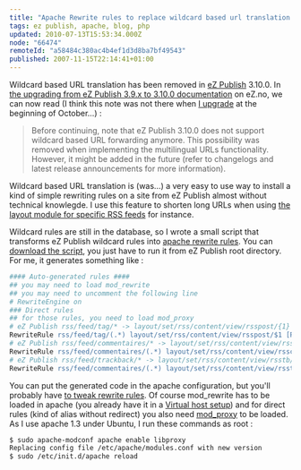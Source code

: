 ```yaml
---
title: "Apache Rewrite rules to replace wildcard based url translation in eZ Publish 3.10.0"
tags: ez publish, apache, blog, php
updated: 2010-07-13T15:53:34.000Z
node: "66474"
remoteId: "a58484c380ac4b4ef1d3d8ba7bf49543"
published: 2007-11-15T22:14:41+01:00
---
```


Wildcard based URL translation has been removed in [eZ Publish](/tag/ez-publish)
3.10.0. In [the upgrading from eZ Publish 3.9.x to 3.10.0
documentation](http://ez.no/doc/ez_publish/upgrading/upgrading_to_3_10/from_3_9_x_to_3_10_0)
on eZ.no, we can now read (I think this note was not there when [I
upgrade](/post/upgrading-a-large-site-from-ez-publish-3-9-2-to-ez-publish-3-10)
at the beginning of October…) :

<blockquote>
Before continuing, note that eZ Publish 3.10.0 does not support
wildcard based URL forwarding anymore. This possibility was removed when
implementing the multilingual URLs functionality. However, it might be added in
the future (refer to changelogs and latest release announcements for more
information).
</blockquote>


Wildcard based URL translation is (was…) a very easy to use way to install a
kind of simple rewriting rules on a site from eZ Publish almost without
technical knowlegde. I use this feature to shorten long URLs when using [the
layout module for specific RSS
feeds](/post/des-fils-rss-sur-mesure-dans-ez-publish) for instance.


Wildcard rules are still in the database, so I wrote a small script that
transforms eZ Publish wildcard rules into [apache rewrite
rules](http://httpd.apache.org/docs/1.3/mod/mod_rewrite.html). You can [download
the script](/files/wildcard_apache_rules.php.txt), you just have to run it from
eZ Publish root directory. For me, it generates something like :

``` apache
#### Auto-generated rules ####
## you may need to load mod_rewrite
## you may need to uncomment the following line
# RewriteEngine on
### Direct rules
## for those rules, you need to load mod_proxy
# eZ Publish rss/feed/tag/* -> layout/set/rss/content/view/rsspost/{1}
RewriteRule rss/feed/tag/(.*) layout/set/rss/content/view/rsspost/$1 [P,L]
# eZ Publish rss/feed/commentaires/* -> layout/set/rss/content/view/rssco/{1}
RewriteRule rss/feed/commentaires/(.*) layout/set/rss/content/view/rssco/$1 [P,L]
# eZ Publish rss/feed/trackback/* -> layout/set/rss/content/view/rsstb/{1}
RewriteRule rss/feed/commentaires/(.*) layout/set/rss/content/view/rsstb/$1 [P,L]
```


You can put the generated code in the apache configuration, but you'll probably
have [to tweak rewrite
rules](/post/citations-a-propos-du-module-apache-mod-rewrite). Of course
mod_rewrite has to be loaded in apache (you already have it in a [Virtual host
setup](http://ez.no/doc/ez_publish/technical_manual/3_10/installation/virtual_host_setup))
and for direct rules (kind of alias without redirect) you also need
[mod_proxy](http://httpd.apache.org/docs/1.3/mod/mod_proxy.html) to be loaded.
As I use apache 1.3 under Ubuntu, I run these commands as root :

``` bash
$ sudo apache-modconf apache enable libproxy
Replacing config file /etc/apache/modules.conf with new version
$ sudo /etc/init.d/apache reload
```
